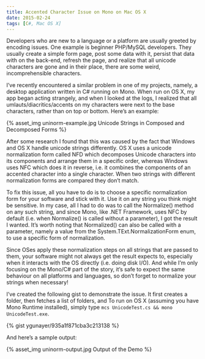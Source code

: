 ```yaml
---
title: Accented Character Issue on Mono on Mac OS X
date: 2015-02-24
tags: [C#, Mac OS X]
---
```


Developers who are new to a language or a platform are usually greeted by encoding issues. One example is beginner PHP/MySQL developers. They usually create a simple form page, post some data with it, persist that data with on the back-end, refresh the page, and realize that all unicode characters are gone and in their place, there are some weird, incomprehensible characters.

I’ve recently encountered a similar problem in one of my projects, namely, a desktop application written in C# running on Mono. When run on OS X, my app began acting strangely, and when I looked at the logs, I realized that all umlauts/diacritics/accents on my characters were next to the base characters, rather than on top or bottom. Here’s an example:

<!--more-->

{% asset_img uninorm-example.jpg Unicode Strings in Composed and Decomposed Forms %}

After some research I found that this was caused by the fact that Windows and OS X handle unicode strings differently. OS X uses a unicode normalization form called NFD which decomposes Unicode characters into its components and arrange them in a specific order, whereas Windows uses NFC which does it in reverse, i.e. it combines the components of an accented character into a single character. When two strings with different normalization forms are compared they don’t match.

To fix this issue, all you have to do is to choose a specific normalization form for your software and stick with it. Use it on any string you think might be sensitive. In my case, all I had to do was to call the Normalize() method on any such string, and since Mono, like .NET Framework, uses NFC by default (i.e. when Normalize() is called without a parameter), I got the result I wanted. It’s worth noting that Normalized() can also be called with a parameter, namely a value from the System.TExt.NormalizationForm enum, to use a specific form of normalization.

Since OSes apply these normalization steps on all strings that are passed to them, your software might not always get the result expects to, especially when it interacts with the OS directly (i.e. doing disk I/O). And while I’m only focusing on the Mono/C# part of the story, it’s safe to expect the same behaviour on all platforms and languages, so don’t forget to normalize your strings when necessary!

I’ve created the following gist to demonstrate the issue. It first creates a folder, then fetches a list of folders, and To run on OS X (assuming you have Mono Runtime installed), simply type ```mcs UnicodeTest.cs && mono UnicodeTest.exe```.

{% gist ygunayer/935a1f871cba3c213138 %}

And here’s a sample output:

{% asset_img uninorm-output.jpg Output of the Demo %}
